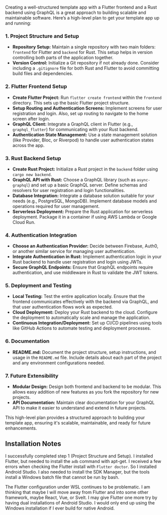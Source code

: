 Creating a well-structured template app with a Flutter frontend and a Rust backend using GraphQL is a great approach to building scalable and maintainable software. Here’s a high-level plan to get your template app up and running:

### 1. **Project Structure and Setup**
- **Repository Setup:** Maintain a single repository with two main folders: `frontend` for Flutter and `backend` for Rust. This setup helps in version controlling both parts of the application together.
- **Version Control:** Initialize a Git repository if not already done. Consider including a `.gitignore` file for both Rust and Flutter to avoid committing build files and dependencies.

### 2. **Flutter Frontend Setup**
- **Create Flutter Project:** Run `flutter create frontend` within the `frontend` directory. This sets up the basic Flutter project structure.
- **Setup Routing and Authentication Screens:** Implement screens for user registration and login. Also, set up routing to navigate to the home screen after login.
- **GraphQL Client:** Integrate a GraphQL client in Flutter (e.g., `graphql_flutter`) for communicating with your Rust backend.
- **Authentication State Management:** Use a state management solution (like Provider, Bloc, or Riverpod) to handle user authentication states across the app.

### 3. **Rust Backend Setup**
- **Create Rust Project:** Initialize a Rust project in the `backend` folder using `cargo new backend`.
- **GraphQL API with Rust:** Choose a GraphQL library (such as `async-graphql`) and set up a basic GraphQL server. Define schemas and resolvers for user registration and login functionalities.
- **Database Integration:** Integrate a database solution suitable for your needs (e.g., PostgreSQL, MongoDB). Implement database models and operations required for user management.
- **Serverless Deployment:** Prepare the Rust application for serverless deployment. Package it in a container if using AWS Lambda or Google Cloud Run.

### 4. **Authentication Integration**
- **Choose an Authentication Provider:** Decide between Firebase, Auth0, or another similar service for managing user authentication.
- **Integrate Authentication in Rust:** Implement authentication logic in your Rust backend to handle user registration and login using JWTs.
- **Secure GraphQL Endpoints:** Ensure that GraphQL endpoints require authentication, and use middleware in Rust to validate the JWT tokens.

### 5. **Deployment and Testing**
- **Local Testing:** Test the entire application locally. Ensure that the frontend communicates effectively with the backend via GraphQL, and that user authentication flows work as expected.
- **Cloud Deployment:** Deploy your Rust backend to the cloud. Configure the deployment to automatically scale and manage the application.
- **Continuous Integration/Deployment:** Set up CI/CD pipelines using tools like GitHub Actions to automate testing and deployment processes.

### 6. **Documentation**
- **README.md:** Document the project structure, setup instructions, and usage in the `README.md` file. Include details about each part of the project and any environment configurations needed.

### 7. **Future Extensibility**
- **Modular Design:** Design both frontend and backend to be modular. This allows easy addition of new features as you fork the repository for new projects.
- **API Documentation:** Maintain clear documentation for your GraphQL API to make it easier to understand and extend in future projects.

This high-level plan provides a structured approach to building your template app, ensuring it's scalable, maintainable, and ready for future enhancements.

## Installation Notes

I successfully completed step 1 (Project Structure and Setup). I installed Flutter, but needed to install the `adb` command with apt-get. I received a few errors when checking the Flutter install with `Flutter doctor`. So I installed Android Studio. I also needed to install the SDK Manager, but the tools install a Windows batch file that cannot be run by bash.


The Flutter configuration under WSL continues to be problematic. I am thinking that maybe I will move away from Flutter and into some other framework, maybe React, Vue, or Svelt. I may give Flutter one more try by having dual installations of Android Studio. I would only end up using the Windows installation if I ever build for native Android.